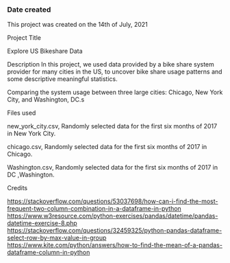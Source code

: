 ### Date created

This project was created on the 14th of July, 2021

Project Title

Explore US Bikeshare Data

Description
In this project, we used data provided by a bike share system provider for many cities in the US, to uncover bike share usage patterns and some descriptive meaningful statistics.

Comparing the system usage between three large cities: Chicago, New York City, and Washington, DC.s

Files used

new_york_city.csv, Randomly selected data for the first six months of 2017 in New York City.

chicago.csv, Randomly selected data for the first six months of 2017 in Chicago.

Washington.csv, Randomly selected data for the first six months of 2017 in DC ,Washington.

Credits

https://stackoverflow.com/questions/53037698/how-can-i-find-the-most-frequent-two-column-combination-in-a-dataframe-in-python
https://www.w3resource.com/python-exercises/pandas/datetime/pandas-datetime-exercise-8.php
https://stackoverflow.com/questions/32459325/python-pandas-dataframe-select-row-by-max-value-in-group
https://www.kite.com/python/answers/how-to-find-the-mean-of-a-pandas-dataframe-column-in-python

